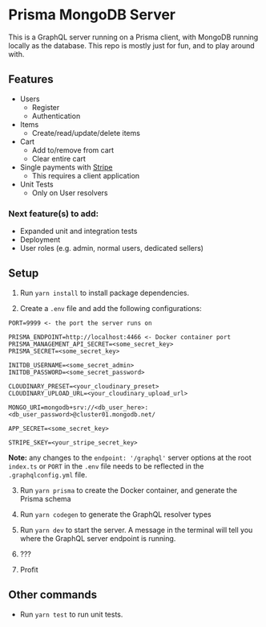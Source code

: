 # Prisma MongoDB Server

This is a GraphQL server running on a Prisma client, with MongoDB running locally as the database. This repo is mostly just for fun, and to play around with.

## Features

- Users
  - Register
  - Authentication
- Items
  - Create/read/update/delete items
- Cart
  - Add to/remove from cart
  - Clear entire cart
- Single payments with [Stripe](https://stripe.com)
  - This requires a client application
- Unit Tests
  - Only on User resolvers

### Next feature(s) to add:

- Expanded unit and integration tests
- Deployment
- User roles (e.g. admin, normal users, dedicated sellers)

## Setup

1. Run `yarn install` to install package dependencies.

2. Create a `.env` file and add the following configurations:

```
PORT=9999 <- the port the server runs on

PRISMA_ENDPOINT=http://localhost:4466 <- Docker container port
PRISMA_MANAGEMENT_API_SECRET=<some_secret_key>
PRISMA_SECRET=<some_secret_key>

INITDB_USERNAME=<some_secret_admin>
INITDB_PASSWORD=<some_secret_password>

CLOUDINARY_PRESET=<your_cloudinary_preset>
CLOUDINARY_UPLOAD_URL=<your_cloudinary_upload_url>

MONGO_URI=mongodb+srv://<db_user_here>:<db_user_password>@cluster01.mongodb.net/

APP_SECRET=<some_secret_key>

STRIPE_SKEY=<your_stripe_secret_key>
```

**Note:** any changes to the `endpoint: '/graphql'` server options at the root `index.ts` or `PORT` in the `.env` file needs to be reflected in the `.graphqlconfig.yml` file.

3. Run `yarn prisma` to create the Docker container, and generate the Prisma schema

4. Run `yarn codegen` to generate the GraphQL resolver types

5. Run `yarn dev` to start the server. A message in the terminal will tell you where the GraphQL server endpoint is running.

6. ???

7. Profit

## Other commands

- Run `yarn test` to run unit tests.
